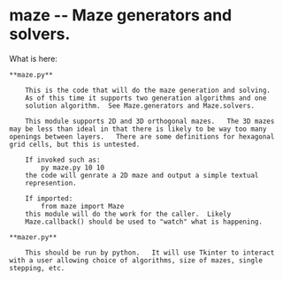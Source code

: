 # maze -- Maze generators and solvers.

What is here:

    **maze.py**

        This is the code that will do the maze generation and solving.
        As of this time it supports two generation algorithms and one
        solution algorithm.  See Maze.generators and Maze.solvers.

        This module supports 2D and 3D orthogonal mazes.   The 3D mazes may be less than ideal in that there is likely to be way too many openings between layers.   There are some definitions for hexagonal grid cells, but this is untested.

        If invoked such as:
            py maze.py 10 10
        the code will genrate a 2D maze and output a simple textual
        represention.

        If imported:
            from maze import Maze
        this module will do the work for the caller.  Likely
        Maze.callback() should be used to "watch" what is happening.

    **mazer.py**

        This should be run by python.   It will use Tkinter to interact with a user allowing choice of algorithms, size of mazes, single stepping, etc.

